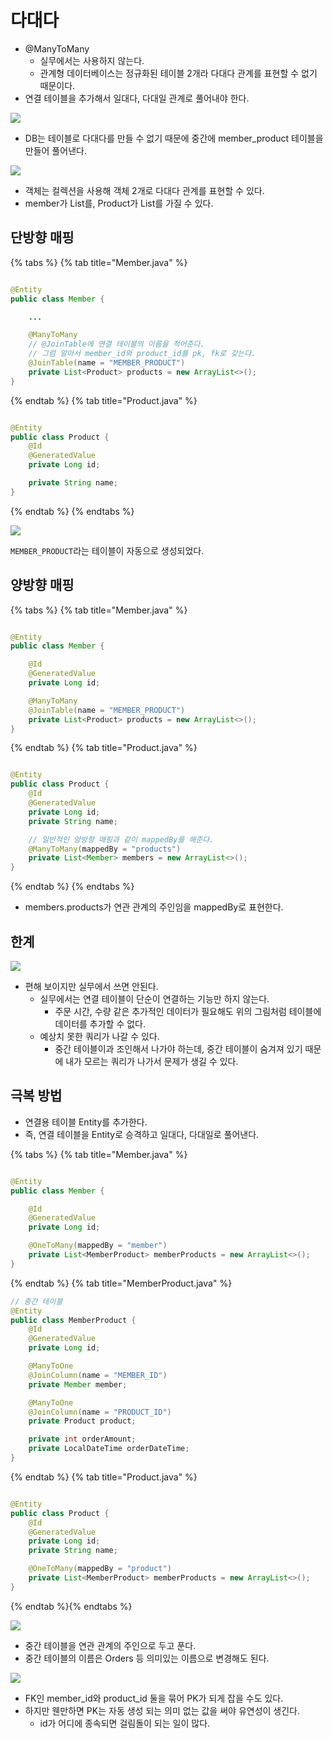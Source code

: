 # 다대다

- @ManyToMany
    - 실무에서는 사용하지 않는다.
    - 관계형 데이터베이스는 정규화된 테이블 2개라 다대다 관계를 표현할 수 없기 때문이다.
- 연결 테이블을 추가해서 일대다, 다대일 관계로 풀어내야 한다.

![](../../.gitbook/assets/kimyounghan-orm-jpa/06/screenshot%202021-03-20%20오후%203.15.11.png)

- DB는 테이블로 다대다를 만들 수 없기 때문에 중간에 member_product 테이블을 만들어 풀어낸다.

![](../../.gitbook/assets/kimyounghan-orm-jpa/06/screenshot%202021-03-20%20오후%203.18.07.png)

- 객체는 컬렉션을 사용해 객체 2개로 다대다 관계를 표현할 수 있다.
- member가 List<Product>를, Product가 List<Member>를 가질 수 있다.

## 단방향 매핑

{% tabs %} {% tab title="Member.java" %}

```java

@Entity
public class Member {

    ...

    @ManyToMany
    // @JoinTable에 연결 테이블의 이름을 적어준다.
    // 그럼 알아서 member_id와 product_id를 pk, fk로 갖는다.
    @JoinTable(name = "MEMBER_PRODUCT")
    private List<Product> products = new ArrayList<>();
}

```

{% endtab %} {% tab title="Product.java" %}

```java

@Entity
public class Product {
    @Id
    @GeneratedValue
    private Long id;

    private String name;
}

```

{% endtab %} {% endtabs %}

![](../../.gitbook/assets/kimyounghan-orm-jpa/06/screenshot%202021-03-20%20오후%203.28.18.png)

`MEMBER_PRODUCT`라는 테이블이 자동으로 생성되었다.

## 양방향 매핑

{% tabs %} {% tab title="Member.java" %}

```java

@Entity
public class Member {

    @Id
    @GeneratedValue
    private Long id;

    @ManyToMany
    @JoinTable(name = "MEMBER_PRODUCT")
    private List<Product> products = new ArrayList<>();
}

```

{% endtab %} {% tab title="Product.java" %}

```java

@Entity
public class Product {
    @Id
    @GeneratedValue
    private Long id;
    private String name;

    // 일반적인 양방향 매핑과 같이 mappedBy를 해준다.
    @ManyToMany(mappedBy = "products")
    private List<Member> members = new ArrayList<>();
}

```

{% endtab %} {% endtabs %}

- members.products가 연관 관계의 주인임을 mappedBy로 표현한다.

## 한계

![](../../.gitbook/assets/kimyounghan-orm-jpa/06/screenshot%202021-03-20%20오후%203.32.29%201.png)

- 편해 보이지만 실무에서 쓰면 안된다.
    - 실무에서는 연결 테이블이 단순이 연결하는 기능만 하지 않는다.
        - 주문 시간, 수량 같은 추가적인 데이터가 필요해도 위의 그림처럼 테이블에 데이터를 추가할 수 없다.
    - 예상치 못한 쿼리가 나갈 수 있다.
        - 중간 테이블이과 조인해서 나가야 하는데, 중간 테이블이 숨겨져 있기 때문에 내가 모르는 쿼리가 나가서 문제가 생길 수 있다.

## 극복 방법

- 연결용 테이블 Entity를 추가한다.
- 즉, 연결 테이블을 Entity로 승격하고 일대다, 다대일로 풀어낸다.

{% tabs %} {% tab title="Member.java" %}

```java

@Entity
public class Member {

    @Id
    @GeneratedValue
    private Long id;

    @OneToMany(mappedBy = "member")
    private List<MemberProduct> memberProducts = new ArrayList<>();
}

```

{% endtab %} {% tab title="MemberProduct.java" %}

```java
// 중간 테이블
@Entity
public class MemberProduct {
    @Id
    @GeneratedValue
    private Long id;

    @ManyToOne
    @JoinColumn(name = "MEMBER_ID")
    private Member member;

    @ManyToOne
    @JoinColumn(name = "PRODUCT_ID")
    private Product product;

    private int orderAmount;
    private LocalDateTime orderDateTime;
}
```

{% endtab %} {% tab title="Product.java" %}

```java

@Entity
public class Product {
    @Id
    @GeneratedValue
    private Long id;
    private String name;

    @OneToMany(mappedBy = "product")
    private List<MemberProduct> memberProducts = new ArrayList<>();
}

```

{% endtab %}{% endtabs %}

![](../../.gitbook/assets/kimyounghan-orm-jpa/06/screenshot%202021-03-20%20오후%203.34.36.png)

- 중간 테이블을 연관 관계의 주인으로 두고 푼다.
- 중간 테이블의 이름은 Orders 등 의미있는 이름으로 변경해도 된다.

![](../../.gitbook/assets/kimyounghan-orm-jpa/06/screenshot%202021-03-20%20오후%203.32.29%201.png)

- FK인 member_id와 product_id 둘을 묶어 PK가 되게 잡을 수도 있다.
- 하지만 웬만하면 PK는 자동 생성 되는 의미 없는 값을 써야 유연성이 생긴다.
    - id가 어디에 종속되면 걸림돌이 되는 일이 많다.